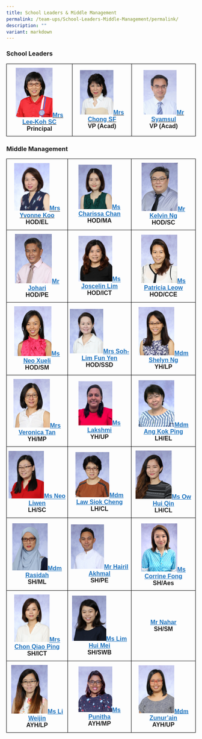 ```yaml
---
title: School Leaders & Middle Management
permalink: /team-ups/School-Leaders-Middle-Management/permalink/
description: ""
variant: markdown
---
```

### **School Leaders**

<style type="text/css">
.tg  {border-collapse:collapse;border-spacing:0;}
.tg td{border-color:black;border-style:solid;border-width:1px;font-family:Arial, sans-serif;font-size:16px;
  overflow:hidden;padding:10px 5px;word-break:normal;}
.tg th{border-color:black;border-style:solid;border-width:1px;font-family:Arial, sans-serif;font-size:16px;
  font-weight:normal;overflow:hidden;padding:10px 5px;word-break:normal;}
.tg .tg-f4yw{background-color:#FFF;text-align:center;vertical-align:middle}
.tg .tg-vgmr{background-color:#;text-align:center;vertical-align:middle}
</style>
<table class="tg">
<thead>
  <tr>
    <td colspan="3" class="tg-vgmr"><img style="width:60%" src="/images/Our%20Team%20UPS/SL%20&amp;%20Middle%20Management/SL/mrs%20lee-koh%20siew%20cheng.jpg"><span style="font-weight:bold"><a rel="noopener noreferrer" target="_blank" href="mailto:unity_ps@moe.edu.sg"><span style="text-decoration;color:#1E73BE;background-color:transparent">Mrs Lee-Koh SC</span></a><br>Principal
		 </span></td><td colspan="3" class="tg-vgmr"><img style="width:60%" src="/images/Our%20Team%20UPS/SL%20&amp;%20Middle%20Management/SL/mrs%20chong%20suet%20fong.jpg"><span style="font-weight:bold"><a rel="noopener noreferrer" target="_blank" href="mailto:unity_ps@moe.edu.sg"><span style="text-decoration;color:#1E73BE;background-color:transparent">Mrs Chong SF</span></a><br>VP (Acad)</span></td>
    <td colspan="3" class="tg-vgmr"><img style="width:56%" src="/images/Our%20Team%20UPS/SL%20&amp;%20Middle%20Management/SL/Mr_Syamsul.png"><span style="font-weight:bold"><a rel="noopener noreferrer" target="_blank" href="mailto:unity_ps@moe.edu.sg"><span style="text-decoration;color:#1E73BE;background-color:transparent">Mr Syamsul</span></a><br>VP (Acad)</span><br></td>
		</tr>
</thead>
</table>

### **Middle Management**

<style type="text/css">
.tg  {border-collapse:collapse;border-spacing:0;}
.tg td{border-color:black;border-style:solid;border-width:1px;font-family:Arial, sans-serif;font-size:16px;
  overflow:hidden;padding:10px 5px;word-break:normal;}
.tg th{border-color:black;border-style:solid;border-width:1px;font-family:Arial, sans-serif;font-size:16px;
  font-weight:normal;overflow:hidden;padding:10px 5px;word-break:normal;}
.tg .tg-f4yw{background-color:#FFF;text-align:center;vertical-align:middle}
.tg .tg-vgmr{background-color:#;text-align:center;vertical-align:middle}
</style>
<table class="tg">
<thead>
			<tr><td colspan="2" class="tg-vgmr"><img style="width:62%" src="/images/Our%20Team%20UPS/SL%20&amp;%20Middle%20Management/Middle%20Management/mrs%20yvonne%20koo.jpg"><span style="font-weight:bold"><span style="font-weight:bold"><a rel="noopener noreferrer" target="_blank" href="mailto:yvonne_koo@schools.gov.sg"><span style="text-decoration;color:#1E73BE;background-color:transparent">Mrs Yvonne Koo</span></a><br>HOD/EL
		 </span></span></td><td colspan="2" class="tg-vgmr"><img style="width:56%" src="/images/Our%20Team%20UPS/SL%20&amp;%20Middle%20Management/Middle%20Management/ms%20chan%20kar%20yee%20charissa.jpg"><span style="font-weight:bold"><a rel="noopener noreferrer" target="_blank" href="mailto:chan_kar_yee_charissa@schools.gov.sg"><span style="text-decoration:underline;color:#1E73BE;background-color:transparent">Ms Charissa Chan</span></a><br>HOD/MA
				</span></td><td colspan="2" class="tg-vgmr"><img style="width:60%" src="/images/Our%20Team%20UPS/SL%20&amp;%20Middle%20Management/Middle%20Management/mr%20kelvin%20ng%20chin%20khiang.jpg"><span style="font-weight:bold"><a rel="noopener noreferrer" target="_blank" href="mailto:kelvin_ng_chin_khiang@schools.gov.sg"><span style="text-decoration:underline;color:#1E73BE;background-color:transparent">Mr Kelvin Ng</span></a><br>HOD/SC
		</span></td></tr><tr><td colspan="2" class="tg-vgmr"><img style="width:65%" src="/images/Our%20Team%20UPS/SL%20&amp;%20Middle%20Management/Middle%20Management/mr%20johari%20wahid.jpg"><span style="font-weight:bold"><a rel="noopener noreferrer" target="_blank" href="mailto:johari_b_wahid@schools.gov.sg"><span style="text-decoration:underline;color:#1E73BE;background-color:transparent">Mr Johari</span></a><br>HOD/PE
			 </span></td>
			<td colspan="2" class="tg-vgmr"><img style="width:57%" src="/images/Our%20Team%20UPS/SL%20&amp;%20Middle%20Management/Middle%20Management/ms%20Joscelin%20lim%20poh%20chen.jpg"><span style="font-weight:bold"><a rel="noopener noreferrer" target="_blank" href="mailto:lim_poh_chen@schools.gov.sg"><span style="text-decoration:underline;color:#1E73BE;background-color:transparent">Ms Joscelin Lim</span></a><br>HOD/ICT
		</span></td><td colspan="2" class="tg-vgmr"><img style="width:60%" src="/images/Our%20Team%20UPS/SL%20&amp;%20Middle%20Management/Middle%20Management/ms%20patricia%20leow%20saw%20ping.jpg"><span style="font-weight:bold"><a rel="noopener noreferrer" target="_blank" href="mailto:leow_saw_ping@schools.gov.sg"><span style="text-decoration:underline;color:#1E73BE;background-color:transparent">Ms Patricia Leow</span></a><br>HOD/CCE
			</span></td></tr><tr><td colspan="2" class="tg-vgmr"><img style="width:65%" src="/images/Our%20Team%20UPS/SL%20&amp;%20Middle%20Management/Middle%20Management/ms%20neo%20xueli.jpg"><span style="font-weight:bold"><a rel="noopener noreferrer" target="_blank" href="mailto:neo_xueli@schools.gov.sg"><span style="text-decoration:underline;color:#1E73BE;background-color:transparent">Ms Neo Xueli</span></a><br>HOD/SM
				</span></td>
		<td colspan="2" class="tg-vgmr"><img style="width:56%" src="/images/Our%20Team%20UPS/SL%20&amp;%20Middle%20Management/Middle%20Management/mrs%20soh-lim%20fun%20yen.jpg"><span style="font-weight:bold"><a rel="noopener noreferrer" target="_blank" href="mailto:lim_fun_yen@schools.gov.sg"><span style="text-decoration:underline;color:#1E73BE;background-color:transparent">Mrs Soh-Lim Fun Yen</span></a><br>HOD/SSD
		 </span></td><td colspan="2" class="tg-vgmr"><img style="width:60%" src="/images/Our%20Team%20UPS/SL%20&amp;%20Middle%20Management/Middle%20Management/mdm%20shelyn%20ng%20sok%20kian%20(huang%20shujuan).jpg"><span style="font-weight:bold"><a rel="noopener noreferrer" target="_blank" href="mailto:ng_sok_kian@schools.gov.sg"><span style="text-decoration:underline;color:#1E73BE;background-color:transparent">Mdm Shelyn Ng</span></a><br>YH/LP
    </span></td></tr><tr><td colspan="2" class="tg-vgmr"><img style="width:64%" src="/images/Our%20Team%20UPS/SL%20&amp;%20Middle%20Management/Middle%20Management/mrs%20veronica%20tan%20yew%20hwee.jpg"><span style="font-weight:bold"><span style="font-weight:bold"><a rel="noopener noreferrer" target="_blank" href="mailto:veronica_tan_siew_lan@schools.gov.sg"><span style="text-decoration:underline;color:#1E73BE;background-color:transparent">Mrs Veronica Tan</span></a><br>YH/MP
			</span></span></td>
		<td colspan="2" class="tg-vgmr"><img style="width:57%" src="/images/Our%20Team%20UPS/SL%20&amp;%20Middle%20Management/Middle%20Management/Lakshmi.png"><span style="font-weight:bold"><a rel="noopener noreferrer" target="_blank" href="mailto:lakshmi_arivananthan@schools.gov.sg"><span style="text-decoration:underline;color:#1E73BE;background-color:transparent">Ms Lakshmi</span></a><br>YH/UP
		 </span></td><td colspan="2" class="tg-vgmr"><img style="width:60%" src="/images/Our%20Team%20UPS/SL%20&amp;%20Middle%20Management/Middle%20Management/kok%20ping.jpg"><span style="font-weight:bold"><a rel="noopener noreferrer" target="_blank" href="mailto:ang_kok_ping@schools.gov.sg"><span style="text-decoration:underline;color:#1E73BE;background-color:transparent">Mdm Ang Kok Ping</span></a><br>LH/EL
    </span></td></tr><tr>
		<td colspan="2" class="tg-vgmr"><img style="width:62%" src="/images/Our%20Team%20UPS/SL%20&amp;%20Middle%20Management/Middle%20Management/ms%20neo%20liwen.jpg"><span style="font-weight:bold"><a rel="noopener noreferrer" target="_blank" href="mailto:neo_liwen@schools.gov.sg"><span style="text-decoration:underline;color:#1E73BE;background-color:transparent">Ms Neo Liwen</span></a><br>LH/SC
			</span></td><td colspan="2" class="tg-vgmr"><img style="width:57%" src="/images/Our%20Team%20UPS/SL%20&amp;%20Middle%20Management/Middle%20Management/mdm%20law%20siok%20cheng.jpg"><span style="font-weight:bold"><a rel="noopener noreferrer" target="_blank" href="mailto:law_siok_cheng@schools.gov.sg"><span style="text-decoration:underline;color:#1E73BE;background-color:transparent">Mdm Law Siok Cheng</span></a><br>LH/CL
		</span></td><td colspan="2" class="tg-vgmr"><img style="width:60%" src="/images/Our%20Team%20UPS/SL%20&amp;%20Middle%20Management/Middle%20Management/ms_ow_hui_qin.jpg"><span style="font-weight:bold"><a rel="noopener noreferrer" target="_blank" href="mailto:ow_hui_qin@schools.gov.sg"><span style="text-decoration:underline;color:#1E73BE;background-color:transparent">Ms Ow Hui Qin</span></a><br>LH/CL
	</span></td></tr><tr><td colspan="2" class="tg-vgmr"><img style="width:62%" src="/images/Our%20Team%20UPS/SL%20&amp;%20Middle%20Management/Middle%20Management/mdm%20rasidah%20ahmad.jpg"><span style="font-weight:bold"><a rel="noopener noreferrer" target="_blank" href="mailto:rasidah_ahmad@schools.gov.sg"><span style="text-decoration:underline;color:#1E73BE;background-color:transparent">Mdm Rasidah</span></a><br>SH/ML
			</span></td>
			<td colspan="2" class="tg-vgmr"><img style="width:56%" src="/images/Our%20Team%20UPS/SL%20&amp;%20Middle%20Management/Middle%20Management/mr%20hairil%20akhmal%20b%20sakroni.jpg"><span style="font-weight:bold"><a rel="noopener noreferrer" target="_blank" href="mailto:hairil_akhmal_b_sakroni@schools.gov.sg"><span style="text-decoration:underline;color:#1E73BE;background-color:transparent">Mr Hairil Akhmal</span></a><br>SH/PE
		</span></td><td colspan="2" class="tg-vgmr"><img style="width:60%" src="/images/Our%20Team%20UPS/SL%20&amp;%20Middle%20Management/Middle%20Management/Corrine.png"><span style="font-weight:bold"><a rel="noopener noreferrer" target="_blank" href="mailto:corrine_fong_tze_yuen@schools.gov.sg"><span style="text-decoration:underline;color:#1E73BE;background-color:transparent">Ms Corrine Fong</span></a><br>SH/Aes
			</span></td></tr><tr><td colspan="2" class="tg-vgmr"><img style="width:62%" src="/images/Our%20Team%20UPS/SL%20&amp;%20Middle%20Management/Middle%20Management/mrs%20chon%20qiao%20ping.jpg"><span style="font-weight:bold"><a rel="noopener noreferrer" target="_blank" href="mailto:chong_qiao_ping@schools.gov.sg"><span style="text-decoration:underline;color:#1E73BE;background-color:transparent">Mrs Chon Qiao Ping</span></a><br>SH/ICT
				</span></td>
	<td colspan="2" class="tg-vgmr"><img style="width:57%" src="/images/Our%20Team%20UPS/SL%20&amp;%20Middle%20Management/Middle%20Management/ms%20lim%20hui%20mei.jpg"><span style="font-weight:bold"><a rel="noopener noreferrer" target="_blank" href="mailto:lim_hui_mei@schools.gov.sg"><span style="text-decoration:underline;color:#1E73BE;background-color:transparent">Ms Lim Hui Mei</span></a><br>SH/SWB
	</span></td><td colspan="2" class="tg-vgmr"><img style="width:65%" src=""><span style="font-weight:bold"><a rel="noopener noreferrer" target="_blank" href="mailto:naharudin_b_shariff@schools.gov.sg"><span style="text-decoration:underline;color:#1E73BE;background-color:transparent">Mr Nahar</span></a><br>SH/SM
	</span></td></tr><tr><td colspan="2" class="tg-vgmr"><img style="width:64%" src="/images/Our%20Team%20UPS/SL%20&amp;%20Middle%20Management/Middle%20Management/ms_li_weijin.jpg"><span style="font-weight:bold"><a rel="noopener noreferrer" target="_blank" href="mailto:li_weijin@schools.gov.sg"><span style="text-decoration:underline;color:#1E73BE;background-color:transparent">Ms Li Weijin</span></a><br>AYH/LP
		</span></td><td colspan="2" class="tg-vgmr"><img style="width:57%" src="/images/Our%20Team%20UPS/SL%20&amp;%20Middle%20Management/Middle%20Management/punitha.png"><span style="font-weight:bold"><a rel="noopener noreferrer" target="_blank" href="mailto:Punitha_Elancheran@schools.gov.sg"><span style="text-decoration:underline;color:#1E73BE;background-color:transparent">Ms Punitha</span></a><br>AYH/MP
			</span></td><td colspan="2" class="tg-vgmr"><img style="width:60%" src="/images/Our%20Team%20UPS/SL%20&amp;%20Middle%20Management/Middle%20Management/mdm%20zunur'ain%20othman.jpg"><span style="font-weight:bold"><a rel="noopener noreferrer" target="_blank" href="mailto:zunurain_othman@schools.gov.sg"><span style="text-decoration:underline;color:#1E73BE;background-color:transparent">Mdm Zunur’ain</span></a><br>AYH/UP</span></td></tr></thead></table>